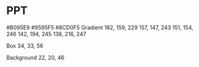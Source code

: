 # PPT
#B095E9
#9595F5
#8CD0F5
Gradient
182, 159, 229
157, 147, 243
151, 154, 246
142, 194, 245
138, 216, 247

Box
34, 33, 56

Background
22, 20, 46
